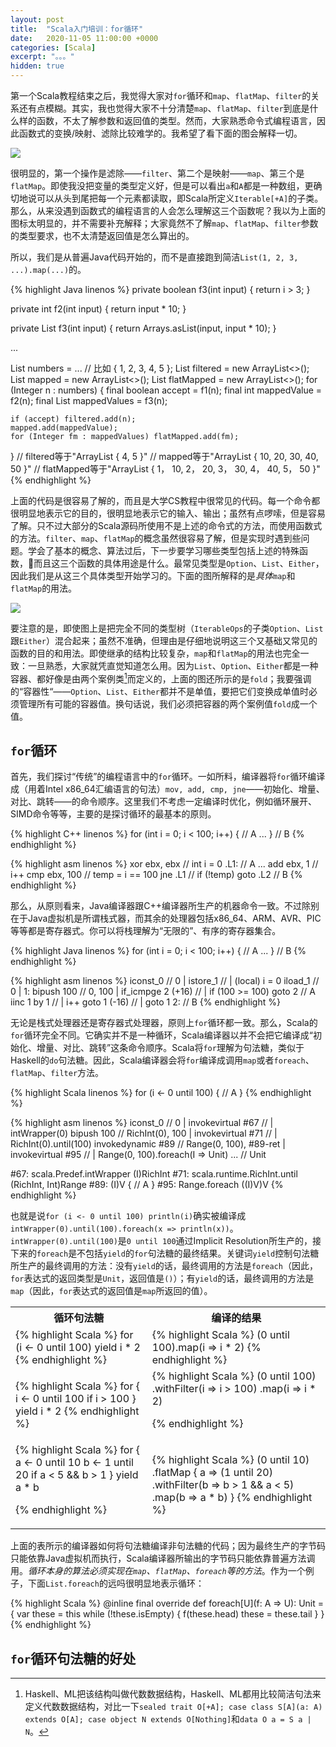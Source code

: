 ```yaml
---
layout: post
title:  "Scala入门培训：for循环"
date:   2020-11-05 11:00:00 +0000
categories: [Scala]
excerpt: "。。。"
hidden: true
---
```


第一个Scala教程结束之后，我觉得大家对`for`循环和`map`、`flatMap`、`filter`的关系还有点模糊。其实，我也觉得大家不十分清楚`map`、`flatMap`、`filter`到底是什么样的函数，不太了解参数和返回值的类型。然而，大家熟悉命令式编程语言，因此函数式的变换/映射、滤除比较难学的。我希望了看下面的图会解释一切。

![](/assets/2020-11-20-scalatraining2/fmfm.png)

很明显的，第一个操作是滤除——`filter`、第二个是映射——`map`、第三个是`flatMap`。即使我没把变量的类型定义好，但是可以看出`a`和`A`都是一种数组，更确切地说可以从头到尾把每一个元素都读取，即Scala所定义`Iterable[+A]`的子类。那么，从来没遇到函数式的编程语言的人会怎么理解这三个函数呢？我以为上面的图标太明显的，并不需要补充解释；大家竟然不了解`map`、`flatMap`、`filter`参数的类型要求，也不太清楚返回值是怎么算出的。

所以，我们是从普遍Java代码开始的，而不是直接跑到简洁`List(1, 2, 3, ...).map(...)`的。

{% highlight Java linenos %}
private boolean f3(int input) {
    return i > 3;
}

private int f2(int input) {
    return input * 10;
}

private List<Integer> f3(int input) {
    return Arrays.asList(input, input * 10);
}

...

List<Integer> numbers    = ... // 比如 { 1, 2, 3, 4, 5 };
List<Integer> filtered   = new ArrayList<>();
List<Integer> mapped     = new ArrayList<>();
List<Integer> flatMapped = new ArrayList<>();
for (Integer n : numbers) {
    final boolean accept             = f1(n);
    final int mappedValue            = f2(n);
    final List<Integer> mappedValues = f3(n);

    if (accept) filtered.add(n);
    mapped.add(mappedValue);
    for (Integer fm : mappedValues) flatMapped.add(fm);
}
// filtered等于"ArrayList { 4, 5 }"
// mapped等于"ArrayList { 10, 20, 30, 40, 50 }"
// flatMapped等于"ArrayList { 1， 10, 2， 20, 3， 30, 4， 40, 5， 50 }"
{% endhighlight %}

上面的代码是很容易了解的，而且是大学CS教程中很常见的代码。每一个命令都很明显地表示它的目的，很明显地表示它的输入、输出；虽然有点啰嗦，但是容易了解。只不过大部分的Scala源码所使用不是上述的命令式的方法，而使用函数式的方法。`filter`、`map`、`flatMap`的概念虽然很容易了解，但是实现时遇到些问题。学会了基本的概念、算法过后，下一步要学习哪些类型包括上述的特殊函数，而且这三个函数的具体用途是什么。最常见类型是`Option`、`List`、`Either`，因此我们是从这三个具体类型开始学习的。下面的图所解释的是*具体*`map`和`flatMap`的用法。

![](/assets/2020-11-20-scalatraining2/fmfmt.png)

要注意的是，即使图上是把完全不同的类型树（`IterableOps`的子类`Option`、`List`跟`Either`）混合起来；虽然不准确，但理由是仔细地说明这三个又基础又常见的函数的目的和用法。即使继承的结构比较复杂，`map`和`flatMap`的用法也完全一致：一旦熟悉，大家就凭直觉知道怎么用。因为`List`、`Option`、`Either`都是一种容器、都好像是由两个案例类[^1]而定义的，上面的图还所示的是`fold`；我要强调的“容器性“——`Option`、`List`、`Either`都并不是单值，要把它们变换成单值时必须管理所有可能的容器值。换句话说，我们必须把容器的两个案例值`fold`成一个值。

## `for`循环
首先，我们探讨“传统”的编程语言中的`for`循环。一如所料，编译器将`for`循环编译成（用着Intel x86_64汇编语言的句法）`mov, add, cmp, jne`——初始化、增量、对比、跳转——的命令顺序。这里我们不考虑一定编译时优化，例如循环展开、SIMD命令等等，主要的是探讨循环的最基本的原则。

{% highlight C++ linenos %}
for (int i = 0; i < 100; i++) {
    // A
    ...
} 
// B
{% endhighlight %}

{% highlight asm linenos %}
    xor     ebx, ebx    // int i = 0
.L1:                        // A
    ...
    add     ebx, 1      // i++
    cmp     ebx, 100    // temp = i == 100
    jne     .L1         // if (!temp) goto .L2
// B
{% endhighlight %}

那么，从原则看来，Java编译器跟C++编译器所生产的机器命令一致。不过除别在于Java虚拟机是所谓栈式器，而其余的处理器包括x86_64、ARM、AVR、PIC等等都是寄存器式。你可以将栈理解为“无限的”、有序的寄存器集合。

{% highlight Java linenos %}
for (int i = 0; i < 100; i++) {
    // A
    ...
} 
// B
{% endhighlight %}

{% highlight asm linenos %}
    iconst_0            // 0                        | 
    istore_1            //                          | (local) i = 0
    iload_1             // 0                        | 
1:
    bipush 100          // 0, 100                   |
    if_icmpge 2 (+16)   //                          | if (100 >= 100) goto 2
    // A
    iinc 1 by 1         //                          | i++
    goto 1 (-16)        //                          | goto 1
2:  // B
{% endhighlight %}


<!--
{% highlight Rust linenos %}
for i in 0..100 {
    // A
    ...
}
{% endhighlight %}

{% highlight asm linenos %}
        xor     ebp, ebp            // i = 0
.L2:
        // A
        ...
        add     ebp, 1              // i++
        cmp     ebp, 100            // temp = i == 100
        jne     .L2                 // if (!temp) goto .L2
// B
{% endhighlight %}

{% highlight Rust linenos %}
for i in 0..<100 {
    // A
    ...
}
// B
{% endhighlight %}

{% highlight asm linenos %}
        xor     r12d, r12d          // i = 0
.L2:
        // A
        lea     r12, [r12 + 1]      // i++
        cmp     r12, 100            // temp = i == 100
        jne     .L2                 // if (!temp) goto .L2
// B
{% endhighlight %}
-->

无论是栈式处理器还是寄存器式处理器，原则上`for`循环都一致。那么，Scala的`for`循环完全不同。它确实并不是一种循环，Scala编译器以并不会把它编译成“初始化、增量、对比、跳转”这条命令顺序。Scala将`for`理解为句法糖，类似于Haskell的`do`句法糖。因此，Scala编译器会将`for`编译成调用`map`或者`foreach`、`flatMap`、`filter`方法。

{% highlight Scala linenos %}
for (i <- 0 until 100) {
  // A
}
{% endhighlight %}

{% highlight asm linenos %}
    iconst_0            // 0                        |
    invokevirtual #67   //                          | intWrapper(0)
    bipush 100          // RichInt(0), 100          |
    invokevirtual #71   //                          | RichInt(0).until(100)
    invokedynamic #89   // Range(0, 100), #89-ret   |
    invokevirtual #95   //                          | Range(0, 100).foreach(I => Unit)
    ...                 // Unit

#67: scala.Predef.intWrapper (I)RichInt
#71: scala.runtime.RichInt.until (RichInt, Int)Range
#89: <anonymous> (I)V { // A }
#95: Range.foreach ((I)V)V
{% endhighlight %}

也就是说`for (i <- 0 until 100) println(i)`确实被编译成`intWrapper(0).until(100).foreach(x => println(x))`。`intWrapper(0).until(100)`是`0 until 100`通过Implicit Resolution所生产的，接下来的`foreach`是不包括`yield`的`for`句法糖的最终结果。关键词`yield`控制句法糖所生产的最终调用的方法：没有`yield`的话，最终调用的方法是`foreach`（因此，`for`表达式的返回类型是`Unit`，返回值是`()`）；有`yield`的话，最终调用的方法是`map`（因此，`for`表达式的返回值是`map`所返回的值）。

<table class="rouge-table">
<tr>
    <th>循环句法糖</th>
    <th>编译的结果</th>
</tr>
<tr>
    <td>
{% highlight Scala %}
for (i <- 0 until 100) yield i * 2
{% endhighlight %}
    </td>
    <td>
{% highlight Scala %}
(0 until 100).map(i => i * 2)
{% endhighlight %}
    </td>
</tr>
<tr>
    <td>
{% highlight Scala %}
for {
  i <- 0 until 100
  if i > 100
} yield i * 2
{% endhighlight %}
    </td>
    <td>
{% highlight Scala %}
(0 until 100)
  .withFilter(i => i > 100)
  .map(i => i * 2)
 
{% endhighlight %}
    </td>
</tr>
<tr>
    <td>
{% highlight Scala %}
for {
  a <- 0 until 10
  b <- 1 until 20
  if a < 5 && b > 1
} yield a * b
 
{% endhighlight %}
    </td>
    <td>
{% highlight Scala %}
(0 until 10)
  .flatMap { a => 
    (1 until 20)
      .withFilter(b => b > 1 && a < 5)
      .map(b => a * b)
  } 
{% endhighlight %}
    </td>
</tr>
</table>

上面的表所示的编译器如何将句法糖编译非句法糖的代码；因为最终生产的字节码只能依靠Java虚拟机而执行，Scala编译器所输出的字节码只能依靠普遍方法调用。*循环本身的算法必须实现在`map`、`flatMap`、`foreach`等的方法*。作为一个例子，下面`List.foreach`的远吗很明显地表示循环：

{% highlight Scala %}
@inline final override def foreach[U](f: A => U): Unit = {
  var these = this
  while (!these.isEmpty) {
    f(these.head)
    these = these.tail
  }
}
{% endhighlight %}

## `for`循环句法糖的好处



[^1]: Haskell、ML把该结构叫做代数数据结构，Haskell、ML都用比较简洁句法来定义代数数据结构，对比一下`sealed trait O[+A]; case class S[A](a: A) extends O[A]; case object N extends O[Nothing]`和`data O a = S a | N`。

<!--
且十分正常。对吧？呵呵，得看情况，更具体地说，在多线情况下上面的代码会出race condition。该race condition会被`numbers`数组同时变、读取引起的。那么，Java包括一个比较有意思的关键词，即`final`。大家都知道定义为`final`代表着变量的值是不可变的，那么不可变的变量怎么能调用类似于`add`的函数呢？其实，在Java，更正确地说JVM，把`final`定义为“指针”是不可变的，而指针所指的实例不是因为`final`而受到任何限制的。

{% highlight Java linenos %}
final List<Integer> numbers    = Arrays.asList(1, 2, 3, 4, 5);
final List<Integer> filtered   = new ArrayList<>();
final List<Integer> mapped     = new ArrayList<>();
final List<Integer> flatMapped = new ArrayList<>();

// 虽然定义为final，还能调用`add`方法
{% endhighlight %}

这里要对比一下C++所带来的`const`。C++的`const`确实是代表着常数、不可变的值。

{% highlight Java linenos %}
const std::vector<int> numbers = { 1, 2, 3, 4, 5 };
numbers.push_back(6);   // 编译时报错：*const* std::vector<int> 不包含着push_back函数
{% endhighlight %}

为什么要谈谈`final`、不可变的变量呢？因为可以把`final`直接翻译到Scala的`val`。我强烈推荐大家都尽量使用`val`；通过`val`可以写更容易了解的代码，一旦我们为某一个定义为`val`的变量赋值好，变量的值不会被改变的。把所有的变量都定义为`val`，一旦有一定的值，我们确定它的值不会再变。可惜，在JVM语言中，`final`本身不能保证不可变性。因为上面描述的`final`规则，我们还必须依赖不可变的数据结构。

通过某一个算法 𝑓 把每一个元素映射另外一个元素

通过某一个算法 𝑓 把每一个元素映射另外一个数组，然后把返回的数组里的每一个元素添加于结果
-->
